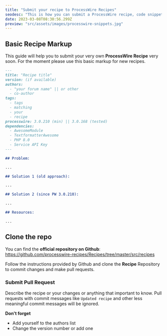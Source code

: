 ```yaml
---
title: "Submit your recipe to ProcessWire Recipes"
seodesc: "This is how you can submit a ProcessWire recipe, code snippet, guide, and/or howto guide."
date: 2023-03-08T08:30:56.299Z
preview: "src/assets/images/processwire-snippets.jpg"
---
```


## Basic Recipe Markup

This guide will help you to submit your very own **ProcessWire Recipe** very soon. For the moment please use this basic markup for new recipes.

```md
---
title: "Recipe title"
version: (if available)
authors:
  - "your forum name" || or other
  - co-author
tags:
  - tags
  - matching
  - your
  - recipe
processwire: 3.0.210 (min) || 3.0.168 (tested)
dependencies:
  - AwesomeModule
  - TextformatterAwesome
  - PHP 8.0
  - Service API Key
---

## Problem:

...

## Solution 1 (old approach):

...

## Solution 2 (since PW 3.0.210):

...

## Resources:

...
```

## Clone the repo

You can find the **official repository on Github**:
https://github.com/processwire-recipes/Recipes/tree/master/src/recipes

Follow the instructions provided by Github and clone the **Recipe** Repository to commit changes and make pull requests.

### Submit Pull Request

Describe the recipe or your changes or anything that important to know. Pull requests with commit messages like `Updated recipe` and other less meaningful commit messages will be ignored.

**Don't forget**

- Add yourself to the authors list
- Change the version number or add one
